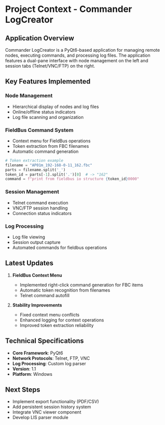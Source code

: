 # Project Context - Commander LogCreator

## Application Overview
Commander LogCreator is a PyQt6-based application for managing remote nodes, executing commands, and processing log files. The application features a dual-pane interface with node management on the left and session tabs (Telnet/VNC/FTP) on the right.

## Key Features Implemented
### Node Management
- Hierarchical display of nodes and log files
- Online/offline status indicators
- Log file scanning and organization

### FieldBus Command System
- Context menu for FieldBus operations
- Token extraction from FBC filenames
- Automatic command generation
```python
# Token extraction example
filename = "AP01m_192-168-0-11_162.fbc"
parts = filename.split('_')
token_id = parts[-1].split('.')[0]  # -> "162"
command = f"print from fieldbus io structure {token_id}0000"
```

### Session Management
- Telnet command execution
- VNC/FTP session handling
- Connection status indicators

### Log Processing
- Log file viewing
- Session output capture
- Automated commands for fieldbus operations

## Latest Updates
1. **FieldBus Context Menu**
   - Implemented right-click command generation for FBC items
   - Automatic token recognition from filenames
   - Telnet command autofill

2. **Stability Improvements**
   - Fixed context menu conflicts
   - Enhanced logging for context operations
   - Improved token extraction reliability

## Technical Specifications
- **Core Framework**: PyQt6
- **Network Protocols**: Telnet, FTP, VNC
- **Log Processing**: Custom log parser
- **Version**: 1.1
- **Platform**: Windows

## Next Steps
- Implement export functionality (PDF/CSV)
- Add persistent session history system
- Integrate VNC viewer component
- Develop LIS parser module